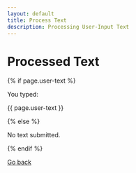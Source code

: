 ```yaml
---
layout: default
title: Process Text
description: Processing User-Input Text
---
```


<link rel="stylesheet" href="styles.css">

# Processed Text

{% if page.user-text %}
<p>You typed:</p>
<p>{{ page.user-text }}</p>
{% else %}
<p>No text submitted.</p>
{% endif %}

<a href="/">Go back</a>

